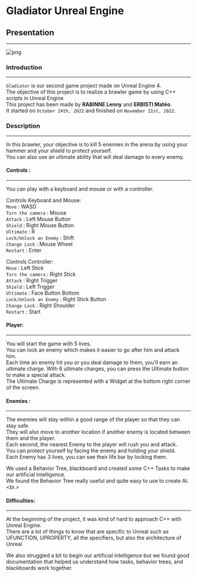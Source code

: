 # Gladiator Unreal Engine

## Presentation
-----------
![png](./ReadMe/GameScreen_1.png)

### Introduction
-----------
 `Gladiator` is our second game project made on Unreal Engine 4. <br>
 The objective of this project is to realize a brawler game by using C++ scripts in Unreal Engine <br>
 This project has been made by **RABINNE Lenny** and **ERBISTI Matéo**. <br>
 It started on `October 24th, 2022` and finished on `November 21st, 2022`. <br>

### Description
-----------
In this brawler, your objective is to kill 5 enemies in the arena by using your hammer and your shield to protect yourself. <br>
You can also use an ultimate ability that will deal damage to every enemy. <br>


#### Controls :
-----------
You can play with a keyboard and mouse or with a controller.

Controls Keyboard and Mouse:<br>
`Move` : WASD <br>
`Turn the camera` : Mouse <br>
`Attack` : Left Mouse Button <br>
`Shield` : Right Mouse Button <br>
`Ultimate` : R <br>
`Lock/Unlock an Enemy` : Shift <br>
`Change Lock` : Mouse Wheel <br>
`Restart` : Enter <br>

Controls Controller:<br>
`Move` : Left Stick <br>
`Turn the camera` : Right Stick <br>
`Attack` : Right Trigger <br>
`Shield` : Left Trigger  <br>
`Ultimate` : Face Button Bottom <br>
`Lock/Unlock an Enemy` : Right Stick Button <br>
`Change Lock` : Right Shoulder <br>
`Restart` : Start <br>

#### Player: 
-----------

You will start the game with 5 lives. <br>
You can lock an enemy which makes it easier to go after him and attack him. <br>
Each time an enemy hit you or you deal damage to them, you'll earn an ultimate charge. With 6 ultimate charges, you can press the Ultimate button to make a special attack. <br>
The Ultimate Charge is represented with a Widget at the bottom right corner of the screen. <br>

#### Enemies : 
-----------
The enemies will stay within a good range of the player so that they can stay safe. <br>
They will also move to another location if another enemy is located between them and the player. <br>
Each second, the nearest Enemy to the player will rush you and attack. <br>
You can protect yourself by facing the enemy and holding your shield. <br>
Each Enemy has 3 lives, you can see their life bar by locking them. <br>

We used a Behavior Tree, blackboard and created some C++ Tasks to make our artificial intelligence. <br>
We found the Behavior Tree really useful and quite easy to use to create AI. <br.>

#### Difficulties: 
-----------

At the beginning of the project, it was kind of hard to approach C++ with Unreal Engine. <br>
There are a lot of things to know that are specific to Unreal such as UFUNCTION, UPROPERTY, all the specifiers, but also the architecture of Unreal <br>

We also struggled a bit to begin our artificial intelligence but we found good documentation that helped us understand how tasks, behavior trees, and blackboards work together. <br>


